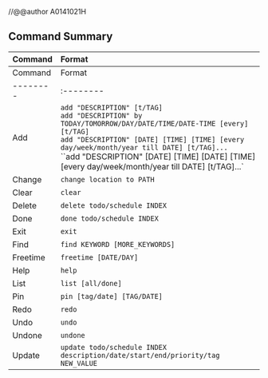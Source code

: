 //@@author A0141021H

## Command Summary
Command | Format
-------- | :--------
Command | Format
-------- | :--------
Add | `add "DESCRIPTION" [t/TAG]` <br> `add "DESCRIPTION" by TODAY/TOMORROW/DAY/DATE/TIME/DATE-TIME [every] [t/TAG]` <br> `add "DESCRIPTION" [DATE] [TIME] [TIME] [every day/week/month/year till DATE] [t/TAG]...` <br> ``add "DESCRIPTION" [DATE] [TIME] [DATE] [TIME] [every day/week/month/year till DATE] [t/TAG]...` 
Change | `change location to PATH`
Clear | `clear`
Delete | `delete todo/schedule INDEX`
Done | `done todo/schedule INDEX`
Exit | `exit`
Find | `find KEYWORD [MORE_KEYWORDS]`
Freetime | `freetime [DATE/DAY]`
Help | `help`
List | `list [all/done]`
Pin | `pin [tag/date] [TAG/DATE]`
Redo | `redo`
Undo | `undo`
Undone | `undone`
Update | `update todo/schedule INDEX description/date/start/end/priority/tag NEW_VALUE`